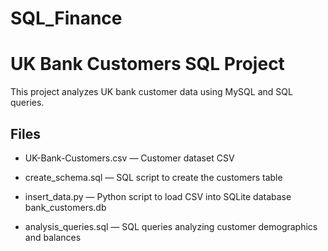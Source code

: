 # SQL_Finance

# UK Bank Customers SQL Project

This project analyzes UK bank customer data using MySQL and SQL queries.


## Files

- UK-Bank-Customers.csv — Customer dataset CSV

- create_schema.sql — SQL script to create the customers table

- insert_data.py — Python script to load CSV into SQLite database bank_customers.db

- analysis_queries.sql — SQL queries analyzing customer demographics and balances
